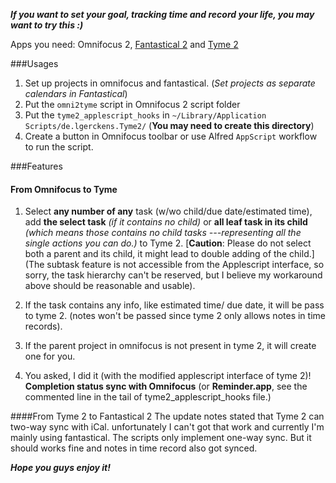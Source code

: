 ***If you want to set your goal, tracking time and record your life, you may want to try this :)***

Apps you need: Omnifocus 2, [Fantastical 2](https://flexibits.com/fantastical) and [Tyme 2](http://tyme-app.com)

###Usages
1. Set up projects in omnifocus and fantastical. (*Set projects as separate calendars in Fantastical*)
1. Put the `omni2tyme` script in Omnifocus 2 script folder
1. Put the `tyme2_applescript_hooks` in `~/Library/Application Scripts/de.lgerckens.Tyme2/` (**You may need to create this directory**)
1. Create a button in Omnifocus toolbar or use Alfred `AppScript` workflow to run the script.
   
###Features
#### From Omnifocus to Tyme
 1. Select **any number of any** task (w/wo child/due date/estimated time), add **the select task** *(if it contains no child)* or **all leaf task in its child** *(which means those contains no child tasks ---representing all the single actions you can do.)* to Tyme 2. [**Caution**: Please do not select both a parent and its child, it might lead to double adding of the child.] (The subtask feature is not accessible from the Applescript interface, so sorry, the task hierarchy can't be reserved, but I believe my workaround above should be reasonable and usable).

 2. If the task contains any info, like estimated time/ due date, it will be pass to tyme 2. (notes won't be passed since tyme 2 only allows notes in time records).
 3. If the parent project in omnifocus is not present in tyme 2, it will create one for you.

 4. You asked, I did it (with the modified applescript interface of tyme 2)! **Completion status sync with Omnifocus** (or **Reminder.app**, see the commented line in the tail of tyme2_applescript_hooks file.)

####From Tyme 2 to Fantastical 2
The update notes stated that Tyme 2 can two-way sync with iCal. unfortunately I can't got that work and currently I'm mainly using fantastical. The scripts only implement one-way sync. But it should works fine and notes in time record also got synced. 

***Hope you guys enjoy it!***

